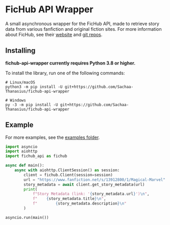 # FicHub API Wrapper
A small asynchronous wrapper for the FicHub API, made to retrieve story data from various fanfiction and original fiction sites. For more information about FicHub, see their [website](https://fichub.net/) and [git repos](https://github.com/FicHub).

## Installing
**fichub-api-wrapper currently requires Python 3.8 or higher.**

To install the library, run one of the following commands:

```shell
# Linux/macOS
python3 -m pip install -U git+https://github.com/Sachaa-Thanasius/fichub-api-wrapper

# Windows
py -3 -m pip install -U git+https://github.com/Sachaa-Thanasius/fichub-api-wrapper
```

## Example
For more examples, see the [examples folder](https://github.com/Sachaa-Thanasius/fichub-api/examples).

```python
import asyncio
import aiohttp
import fichub_api as fichub

async def main():
    async with aiohttp.ClientSession() as session:
        client = fichub.Client(session=session)
        url = "https://www.fanfiction.net/s/13912800/1/Magical-Marvel"
        story_metadata = await client.get_story_metadata(url)
        print(
            f"Story Metadata (link: '{story_metadata.url}')\n",
            f"    {story_metadata.title}\n",
            f"        {story_metadata.description}\n"
        )

asyncio.run(main())
```
